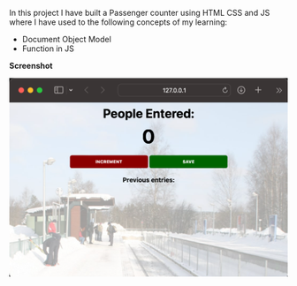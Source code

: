 In this project I have built a Passenger counter using HTML CSS and JS where I have used to the following concepts of my learning:
            <ul><li>Document Object Model</li>
            <li>Function in JS</li>
            </ul>


**Screenshot**

![Counting Passenger using JS](https://github.com/Navdeepkhubber/FrontendProjects/blob/main/Passenger%20Counter/images/Output.png "Passenger Counter")
